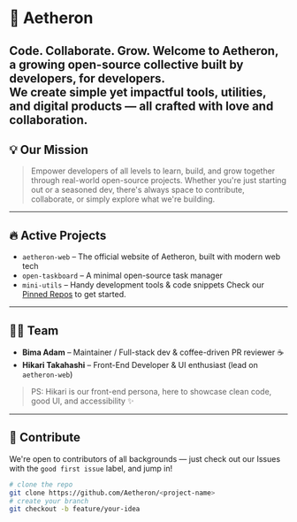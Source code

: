 # 🚀 Aetheron
**Code. Collaborate. Grow.**
Welcome to **Aetheron**, a growing open-source collective built by developers, for developers.  
We create simple yet impactful tools, utilities, and digital products — all crafted with love and collaboration.
---
## 💡 Our Mission
> Empower developers of all levels to learn, build, and grow together through real-world open-source projects.
Whether you're just starting out or a seasoned dev, there's always space to contribute, collaborate, or simply explore what we're building.
---
## 🔥 Active Projects
- `aetheron-web` – The official website of Aetheron, built with modern web tech  
- `open-taskboard` – A minimal open-source task manager  
- `mini-utils` – Handy development tools & code snippets
Check our [Pinned Repos](https://github.com/Aetheron) to get started.
---
## 👩‍💻 Team
- **Bima Adam** – Maintainer / Full-stack dev & coffee-driven PR reviewer ☕  
- **Hikari Takahashi** – Front-End Developer & UI enthusiast (lead on `aetheron-web`)
> PS: Hikari is our front-end persona, here to showcase clean code, good UI, and accessibility ✨
---
## 🤝 Contribute
We're open to contributors of all backgrounds — just check out our Issues with the `good first issue` label, and jump in!
```bash
# clone the repo
git clone https://github.com/Aetheron/<project-name>
# create your branch
git checkout -b feature/your-idea
```
